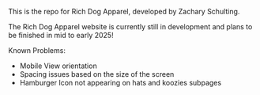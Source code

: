 This is the repo for Rich Dog Apparel, developed by Zachary Schulting.

The Rich Dog Apparel website is currently still in development and plans to be finished in mid to early 2025!

Known Problems:

  - Mobile View orientation
  - Spacing issues based on the size of the screen
  - Hamburger Icon not appearing on hats and koozies subpages
